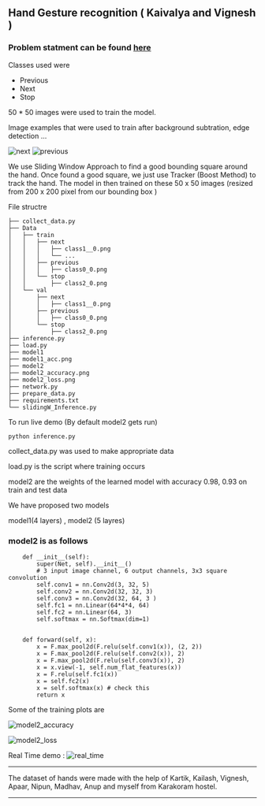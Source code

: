 ## Hand Gesture recognition   ( Kaivalya and Vignesh )

### Problem statment can be found [here]()

Classes used were
- Previous
- Next
- Stop

50 * 50 images were used to train the model.

Image examples that were used to train after background subtration, edge detection ...

![next](https://user-images.githubusercontent.com/35027192/68789112-cc2ca780-066a-11ea-8fd2-b44b8eebd727.png)
![previous](https://user-images.githubusercontent.com/35027192/68789136-d8b10000-066a-11ea-9dbb-4bc5d2e0b47a.png)


We use Sliding Window Approach to find a good bounding square around the hand. Once found a good square, we just use Tracker (Boost Method) to track the hand. The model in then trained on these 50 x 50 images (resized from 200 x 200 pixel from our bounding box )


File structre
```
├── collect_data.py
├── Data
│   ├── train
│   │   ├── next
│   │   │   ├── class1__0.png
│   │   │   └── ...
│   │   ├── previous
│   │   │   ├── class0_0.png
│   │   └── stop
│   │       ├── class2_0.png
│   └── val
│       ├── next
│       │   ├── class1__0.png
│       ├── previous
│       │   ├── class0_0.png
│       └── stop
│           ├── class2_0.png
├── inference.py
├── load.py
├── model1
├── model1_acc.png
├── model2
├── model2_accuracy.png
├── model2_loss.png
├── network.py
├── prepare_data.py
├── requirements.txt
└── slidingW_Inference.py

```

To run live demo (By default model2 gets run)
```
python inference.py
```

collect_data.py was used to make appropriate data 

load.py is the script where training occurs

model2 are the weights of the learned model with accuracy 0.98, 0.93 on train and test data


We have proposed two models

model1(4 layers) , model2 (5 layres)
### model2 is as follows
```
    def __init__(self):
        super(Net, self).__init__()
        # 3 input image channel, 6 output channels, 3x3 square convolution
        self.conv1 = nn.Conv2d(3, 32, 5)
        self.conv2 = nn.Conv2d(32, 32, 3)
        self.conv3 = nn.Conv2d(32, 64, 3 )
        self.fc1 = nn.Linear(64*4*4, 64)  
        self.fc2 = nn.Linear(64, 3)
        self.softmax = nn.Softmax(dim=1)


    def forward(self, x):
        x = F.max_pool2d(F.relu(self.conv1(x)), (2, 2))
        x = F.max_pool2d(F.relu(self.conv2(x)), 2)
        x = F.max_pool2d(F.relu(self.conv3(x)), 2)
        x = x.view(-1, self.num_flat_features(x))
        x = F.relu(self.fc1(x))
        x = self.fc2(x)
        x = self.softmax(x) # check this
        return x
``` 


Some of the training plots are 

![model2_accuracy](https://user-images.githubusercontent.com/35027192/68789321-3b0a0080-066b-11ea-9f37-b48cb26300df.png)

![model2_loss](https://user-images.githubusercontent.com/35027192/68789323-3ba29700-066b-11ea-936f-85dc331cd10d.png)


Real Time demo :
![real_time](https://user-images.githubusercontent.com/35027192/68789505-9a681080-066b-11ea-8c25-abd6f87fef54.png)





---
The dataset of hands were made with the help of Kartik, Kailash, Vignesh, Apaar, Nipun, Madhav, Anup and myself from Karakoram hostel.

---